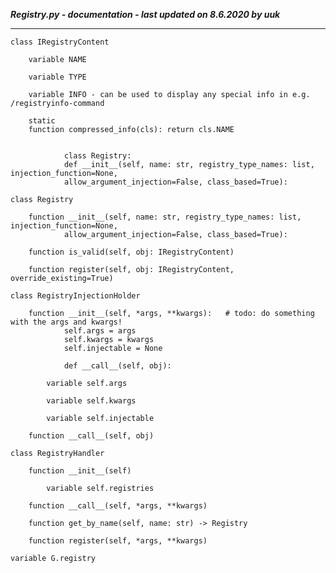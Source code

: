 ***Registry.py - documentation - last updated on 8.6.2020 by uuk***
___

    class IRegistryContent

        variable NAME

        variable TYPE

        variable INFO - can be used to display any special info in e.g. /registryinfo-command

        static
        function compressed_info(cls): return cls.NAME
                
                
                class Registry:
                def __init__(self, name: str, registry_type_names: list, injection_function=None,
                allow_argument_injection=False, class_based=True):

    class Registry

        function __init__(self, name: str, registry_type_names: list, injection_function=None,
                allow_argument_injection=False, class_based=True):

        function is_valid(self, obj: IRegistryContent)

        function register(self, obj: IRegistryContent, override_existing=True)

    class RegistryInjectionHolder

        function __init__(self, *args, **kwargs):   # todo: do something with the args and kwargs!
                self.args = args
                self.kwargs = kwargs
                self.injectable = None
                
                def __call__(self, obj):

            variable self.args

            variable self.kwargs

            variable self.injectable

        function __call__(self, obj)

    class RegistryHandler

        function __init__(self)

            variable self.registries

        function __call__(self, *args, **kwargs)

        function get_by_name(self, name: str) -> Registry

        function register(self, *args, **kwargs)

    variable G.registry